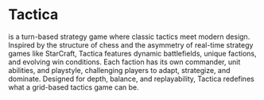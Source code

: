 # Tactica
is a turn-based strategy game where classic tactics meet modern design. Inspired by the structure of chess and the asymmetry of real-time strategy games like StarCraft, Tactica features dynamic battlefields, unique factions, and evolving win conditions. Each faction has its own commander, unit abilities, and playstyle, challenging players to adapt, strategize, and dominate. Designed for depth, balance, and replayability, Tactica redefines what a grid-based tactics game can be.
